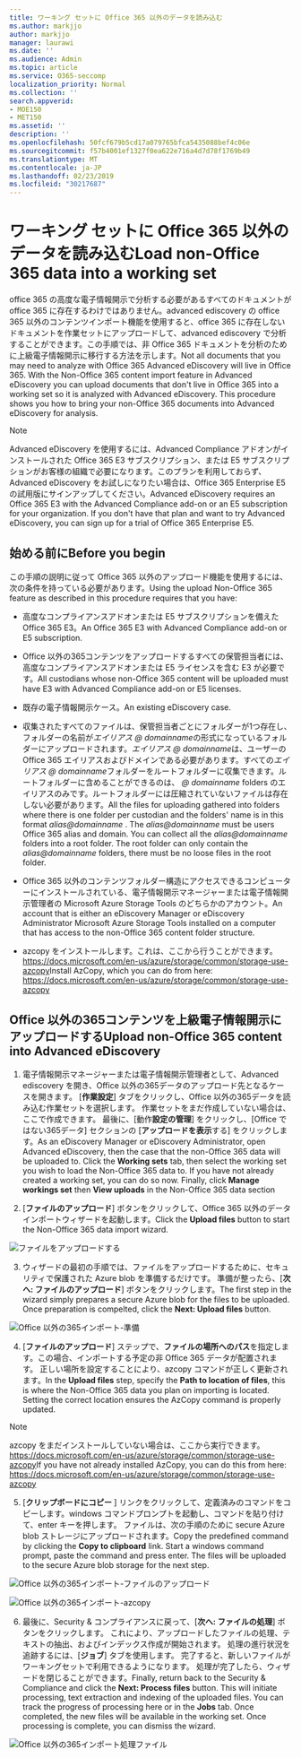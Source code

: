 ```yaml
---
title: ワーキング セットに Office 365 以外のデータを読み込む
ms.author: markjjo
author: markjjo
manager: laurawi
ms.date: ''
ms.audience: Admin
ms.topic: article
ms.service: O365-seccomp
localization_priority: Normal
ms.collection: ''
search.appverid:
- MOE150
- MET150
ms.assetid: ''
description: ''
ms.openlocfilehash: 50fcf679b5cd17a079765bfca5435088bef4c06e
ms.sourcegitcommit: f57b4001ef1327f0ea622e716a4d7d78f1769b49
ms.translationtype: MT
ms.contentlocale: ja-JP
ms.lasthandoff: 02/23/2019
ms.locfileid: "30217687"
---
```

# <a name="load-non-office-365-data-into-a-working-set"></a><span data-ttu-id="436c3-102">ワーキング セットに Office 365 以外のデータを読み込む</span><span class="sxs-lookup"><span data-stu-id="436c3-102">Load non-Office 365 data into a working set</span></span>

<span data-ttu-id="436c3-p101">office 365 の高度な電子情報開示で分析する必要があるすべてのドキュメントが office 365 に存在するわけではありません。advanced ediscovery の office 365 以外のコンテンツインポート機能を使用すると、office 365 に存在しないドキュメントを作業セットにアップロードして、advanced ediscovery で分析することができます。この手順では、非 Office 365 ドキュメントを分析のために上級電子情報開示に移行する方法を示します。</span><span class="sxs-lookup"><span data-stu-id="436c3-p101">Not all documents that you may need to analyze with Office 365 Advanced eDiscovery will live in Office 365. With the Non-Office 365 content import feature in Advanced eDiscovery you can upload documents that don't live in Office 365 into a working set so it is analyzed with Advanced eDiscovery. This procedure shows you how to bring your non-Office 365 documents into Advanced eDiscovery for analysis.</span></span>

>[!Note]
><span data-ttu-id="436c3-p102">Advanced eDiscovery を使用するには、Advanced Compliance アドオンがインストールされた Office 365 E3 サブスクリプション、または E5 サブスクリプションがお客様の組織で必要になります。このプランを利用しておらず、Advanced eDiscovery をお試しになりたい場合は、Office 365 Enterprise E5 の試用版にサインアップしてください。</span><span class="sxs-lookup"><span data-stu-id="436c3-p102">Advanced eDiscovery requires an Office 365 E3 with the Advanced Compliance add-on or an E5 subscription for your organization. If you don't have that plan and want to try Advanced eDiscovery, you can sign up for a trial of Office 365 Enterprise E5.</span></span>

## <a name="before-you-begin"></a><span data-ttu-id="436c3-108">始める前に</span><span class="sxs-lookup"><span data-stu-id="436c3-108">Before you begin</span></span>
<span data-ttu-id="436c3-109">この手順の説明に従って Office 365 以外のアップロード機能を使用するには、次の条件を持っている必要があります。</span><span class="sxs-lookup"><span data-stu-id="436c3-109">Using the upload Non-Office 365 feature as described in this procedure requires that you have:</span></span>

- <span data-ttu-id="436c3-110">高度なコンプライアンスアドオンまたは E5 サブスクリプションを備えた Office 365 E3。</span><span class="sxs-lookup"><span data-stu-id="436c3-110">An Office 365 E3 with Advanced Compliance add-on or E5 subscription.</span></span>

- <span data-ttu-id="436c3-111">Office 以外の365コンテンツをアップロードするすべての保管担当者には、高度なコンプライアンスアドオンまたは E5 ライセンスを含む E3 が必要です。</span><span class="sxs-lookup"><span data-stu-id="436c3-111">All custodians whose non-Office 365 content will be uploaded must have E3 with Advanced Compliance add-on or E5 licenses.</span></span>

- <span data-ttu-id="436c3-112">既存の電子情報開示ケース。</span><span class="sxs-lookup"><span data-stu-id="436c3-112">An existing eDiscovery case.</span></span>

- <span data-ttu-id="436c3-p103">収集されたすべてのファイルは、保管担当者ごとにフォルダーが1つ存在し、フォルダーの名前が*エイリアス @ domainname*の形式になっているフォルダーにアップロードされます。*エイリアス @ domainname*は、ユーザーの Office 365 エイリアスおよびドメインである必要があります。すべての*エイリアス @ domainname*フォルダーをルートフォルダーに収集できます。ルートフォルダーに含めることができるのは、 *@ domainname* folders のエイリアスのみです。ルートフォルダーには圧縮されていないファイルは存在しない必要があります。</span><span class="sxs-lookup"><span data-stu-id="436c3-p103">All the files for uploading gathered into folders where there is one folder per custodian and the folders' name is in this format *alias@domainname* . The *alias@domainname* must be users Office 365 alias and domain. You can collect all the *alias@domainname* folders into a root folder. The root folder can only contain the *alias@domainname* folders, there must be no loose files in the root folder.</span></span>

- <span data-ttu-id="436c3-117">Office 365 以外のコンテンツフォルダー構造にアクセスできるコンピューターにインストールされている、電子情報開示マネージャーまたは電子情報開示管理者の Microsoft Azure Storage Tools のどちらかのアカウント。</span><span class="sxs-lookup"><span data-stu-id="436c3-117">An account that is either an eDiscovery Manager or eDiscovery Administrator Microsoft Azure Storage Tools installed on a computer that has access to the non-Office 365 content folder structure.</span></span>

- <span data-ttu-id="436c3-118">azcopy をインストールします。これは、ここから行うことができます。https://docs.microsoft.com/en-us/azure/storage/common/storage-use-azcopy</span><span class="sxs-lookup"><span data-stu-id="436c3-118">Install AzCopy, which you can do from here: https://docs.microsoft.com/en-us/azure/storage/common/storage-use-azcopy</span></span>

## <a name="upload-non-office-365-content-into-advanced-ediscovery"></a><span data-ttu-id="436c3-119">Office 以外の365コンテンツを上級電子情報開示にアップロードする</span><span class="sxs-lookup"><span data-stu-id="436c3-119">Upload non-Office 365 content into Advanced eDiscovery</span></span>

1. <span data-ttu-id="436c3-p104">電子情報開示マネージャーまたは電子情報開示管理者として、Advanced ediscovery を開き、Office 以外の365データのアップロード先となるケースを開きます。 [**作業設定**] タブをクリックし、Office 以外の365データを読み込む作業セットを選択します。 作業セットをまだ作成していない場合は、ここで作成できます。 最後に、[動作**設定の管理**] をクリックし、[Office ではない365データ] セクションの [**アップロードを表示**する] をクリックします。</span><span class="sxs-lookup"><span data-stu-id="436c3-p104">As an eDiscovery Manager or eDiscovery Administrator, open Advanced eDiscovery, then the case that the non-Office 365 data will be uploaded to.  Click the **Working sets** tab, then select the working set you wish to load the Non-Office 365 data to.  If you have not already created a working set, you can do so now.  Finally, click **Manage workings set** then **View uploads** in the Non-Office 365 data section</span></span>

2. <span data-ttu-id="436c3-124">[**ファイルのアップロード**] ボタンをクリックして、Office 365 以外のデータインポートウィザードを起動します。</span><span class="sxs-lookup"><span data-stu-id="436c3-124">Click the **Upload files** button to start the Non-Office 365 data import wizard.</span></span>

![ファイルをアップロードする](../media/574f4059-4146-4058-9df3-ec97cf28d7c7.png)

3. <span data-ttu-id="436c3-p105">ウィザードの最初の手順では、ファイルをアップロードするために、セキュリティで保護された Azure blob を準備するだけです。 準備が整ったら、[**次へ: ファイルのアップロード**] ボタンをクリックします。</span><span class="sxs-lookup"><span data-stu-id="436c3-p105">The first step in the wizard simply prepares a secure Azure blob for the files to be uploaded.  Once preparation is compelted, click the **Next: Upload files** button.</span></span>

![Office 以外の365インポート-準備](../media/0670a347-a578-454a-9b3d-e70ef47aec57.png)
 
4. <span data-ttu-id="436c3-p106">[**ファイルのアップロード**] ステップで、**ファイルの場所へのパス**を指定します。この場合、インポートする予定の非 Office 365 データが配置されます。 正しい場所を設定することにより、azcopy コマンドが正しく更新されます。</span><span class="sxs-lookup"><span data-stu-id="436c3-p106">In the **Upload files** step, specify the **Path to location of files**, this is where the Non-Office 365 data you plan on importing is located.  Setting the correct location ensures the AzCopy command is properly updated.</span></span>

> [!NOTE]
> <span data-ttu-id="436c3-131">azcopy をまだインストールしていない場合は、ここから実行できます。https://docs.microsoft.com/en-us/azure/storage/common/storage-use-azcopy</span><span class="sxs-lookup"><span data-stu-id="436c3-131">If you have not already installed AzCopy, you can do this from here: https://docs.microsoft.com/en-us/azure/storage/common/storage-use-azcopy</span></span>

5. <span data-ttu-id="436c3-p107">[**クリップボードにコピー** ] リンクをクリックして、定義済みのコマンドをコピーします。windows コマンドプロンプトを起動し、コマンドを貼り付けて、enter キーを押します。 ファイルは、次の手順のために secure Azure blob ストレージにアップロードされます。</span><span class="sxs-lookup"><span data-stu-id="436c3-p107">Copy the predefined command by clicking the **Copy to clipboard** link. Start a windows command prompt, paste the command and press enter.  The files will be uploaded to the secure Azure blob storage for the next step.</span></span>

![Office 以外の365インポート-ファイルのアップロード](../media/3ea53b5d-7f9b-4dfc-ba63-90a38c14d41a.png)

![Office 以外の365インポート-azcopy](../media/504e2dbe-f36f-4f36-9b08-04aea85d8250.png)

6. <span data-ttu-id="436c3-p108">最後に、Security & コンプライアンスに戻って、[**次へ: ファイルの処理**] ボタンをクリックします。 これにより、アップロードしたファイルの処理、テキストの抽出、およびインデックス作成が開始されます。 処理の進行状況を追跡するには、[**ジョブ**] タブを使用します。 完了すると、新しいファイルがワーキングセットで利用できるようになります。 処理が完了したら、ウィザードを閉じることができます。</span><span class="sxs-lookup"><span data-stu-id="436c3-p108">Finally, return back to the Security & Compliance and click the **Next: Process files** button.  This will initiate processing, text extraction and indexing of the uploaded files.  You can track the progress of processing here or in the **Jobs** tab.  Once completed, the new files will be available in the working set.  Once processing is complete, you can dismiss the wizard.</span></span>

![Office 以外の365インポート処理ファイル](../media/218b1545-416a-4a9f-9b25-3b70e8508f67.png)

